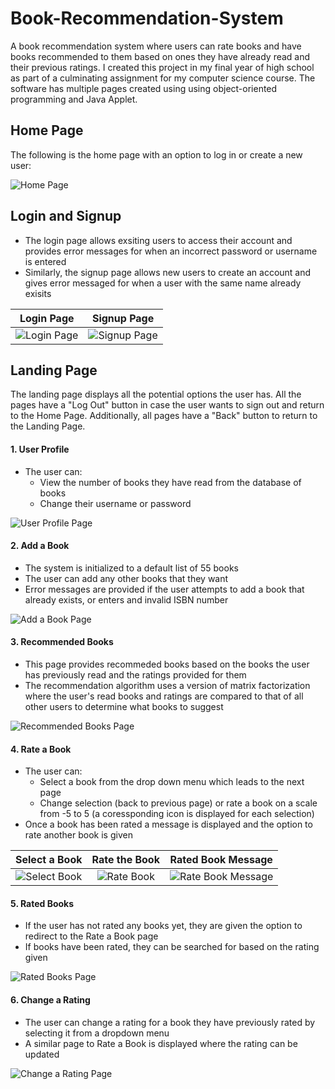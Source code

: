 # Book-Recommendation-System
A book recommendation system where users can rate books and have books recommended to them based on ones they have already read and their previous ratings. 
I created this project in my final year of high school as part of a culminating assignment for my computer science course. The software has multiple pages created using using object-oriented programming and Java Applet.  

## Home Page
The following is the home page with an option to log in or create a new user: 

![Home Page](/images/homePage.PNG)

## Login and Signup 
- The login page allows exsiting users to access their account and provides error messages for when an incorrect password or username is entered
- Similarly, the signup page allows new users to create an account and gives error messaged for when a user with the same name already exisits

Login Page                        |  Signup Page
:--------------------------------:|:-------------------------:
![Login Page](/images/logIn.PNG)  |  ![Signup Page](/images/signUp.PNG)

## Landing Page 
The landing page displays all the potential options the user has. All the pages have a "Log Out" button in case the user wants to sign out and return to the Home Page. Additionally, all pages have a "Back" button to return to the Landing Page.   

#### 1. User Profile 
- The user can:
  - View the number of books they have read from the database of books 
  - Change their username or password

![User Profile Page](/images/userProfile.PNG)

#### 2. Add a Book 
- The system is initialized to a default list of 55 books
- The user can add any other books that they want 
- Error messages are provided if the user attempts to add a book that already exists, or enters and invalid ISBN number

![Add a Book Page](/images/addBook.PNG)

#### 3. Recommended Books 
- This page provides recommeded books based on the books the user has previously read and the ratings provided for them
- The recommendation algorithm uses a version of matrix factorization where the user's read books and ratings are compared to that of all other users to determine what books to suggest

![Recommended Books Page](/images/recommendedBooks.PNG)

#### 4. Rate a Book
- The user can: 
  - Select a book from the drop down menu which leads to the next page 
  - Change selection (back to previous page) or rate a book on a scale from -5 to 5 (a coressponding icon is displayed for each selection) 
- Once a book has been rated a message is displayed and the option to rate another book is given 

Select a Book                            |  Rate the Book                             | Rated Book Message
:---------------------------------------:|:------------------------------------------:|:----------------------------------------:
![Select Book](/images/rateBookOne.PNG)  |  ![Rate Book](/images/rateBookTwo.PNG)     | ![Rate Book Message](/images/rateBookThree.PNG)

#### 5. Rated Books 
- If the user has not rated any books yet, they are given the option to redirect to the Rate a Book page
- If books have been rated, they can be searched for based on the rating given 

![Rated Books Page](/images/ratedBooks.PNG)  

#### 6. Change a Rating 
- The user can change a rating for a book they have previously rated by selecting it from a dropdown menu 
- A similar page to Rate a Book is displayed where the rating can be updated

![Change a Rating Page](/images/changeRating.PNG)  




